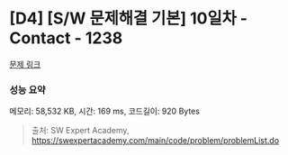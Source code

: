 # [D4] [S/W 문제해결 기본] 10일차 - Contact - 1238 

[문제 링크](https://swexpertacademy.com/main/code/problem/problemDetail.do?contestProbId=AV15B1cKAKwCFAYD) 

### 성능 요약

메모리: 58,532 KB, 시간: 169 ms, 코드길이: 920 Bytes



> 출처: SW Expert Academy, https://swexpertacademy.com/main/code/problem/problemList.do